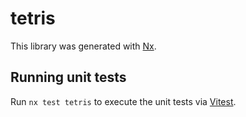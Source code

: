 # tetris

This library was generated with [Nx](https://nx.dev).

## Running unit tests

Run `nx test tetris` to execute the unit tests via [Vitest](https://vitest.dev/).
